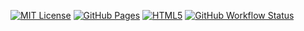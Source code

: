 [![MIT License](https://img.shields.io/github/license/shroomtop/photo-slideshow-maker?style=flat-square)](LICENSE.txt)
[![GitHub Pages](https://img.shields.io/badge/demo-live-blue?style=flat-square&logo=github)](https://shroomtop.github.io/photo-slideshow-maker/)
[![HTML5](https://img.shields.io/badge/built%20with-HTML5-orange?logo=html5&style=flat-square)](https://developer.mozilla.org/docs/Web/Guide/HTML/HTML5)
[![GitHub Workflow Status](https://img.shields.io/github/actions/workflow/status/shroomtop/photo-slideshow-maker/html-lint-pages.yml?branch=main&style=flat-square)](https://github.com/shroomtop/photo-slideshow-maker/actions)
